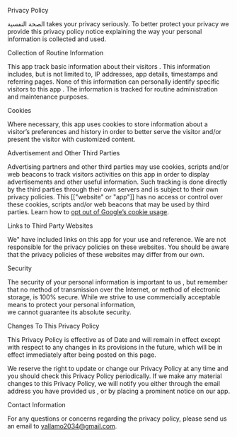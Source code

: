  Privacy Policy

الصحة النفسية takes your privacy seriously. To better protect your privacy  we  provide this privacy policy 
notice explaining the way your personal information is collected and used.


 Collection of Routine Information

This  app track basic information about their  visitors . This information includes, but is not limited to, IP addresses, 
 app  details, timestamps and referring pages. None of this information can personally identify specific  visitors  to this  app . 
 The information is tracked for routine administration and maintenance purposes.


 Cookies

Where necessary, this  app uses cookies to store information about a visitor’s preferences and history in order to better serve the  visitor  and/or present
the  visitor    with customized content.


 Advertisement and Other Third Parties

Advertising partners and other third parties may use cookies, scripts and/or web beacons to track visitors  activities on this  app  in order to display advertisements and other useful information. Such tracking is done directly by the third parties through their own servers and is subject to their own privacy policies. This [["website" or "app"]] has no access or control over these cookies, scripts and/or web beacons that may be used by third parties. Learn how to [opt out of Google’s cookie usage](http://www.google.com/privacy_ads.html).


  Links to Third Party Websites

 We"  have included links on this  app for your use and reference.  We  are not responsible for the privacy policies on these websites. 
 You should be aware that the privacy policies of these websites may differ from our  own.


  Security

The security of your personal information is important to  us , but remember that no method of transmission over the Internet,
or method of electronic storage, is 100% secure. While we  strive to use commercially acceptable means to protect your personal information,  
we  cannot guarantee its absolute security.


 Changes To This Privacy Policy

This Privacy Policy is effective as of  Date and will remain in effect except with respect to any changes in its provisions in the future,
which will be in effect immediately after being posted on this page.

 We reserve the right to update or change  our  Privacy Policy at any time and you should check this Privacy Policy periodically.
 If  we  make any material changes to this Privacy Policy,  we  will notify you either through the email address you have provided 
  us , or by placing a prominent notice on  our  app.


 Contact Information

For any questions or concerns regarding the privacy policy, please send  us  an email to yallamo2034@gmail.com.
